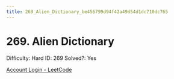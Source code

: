 ```yaml
---
title: 269_Alien_Dictionary_be456799d94f42a49d54d1dc710dc765
---
```


# 269. Alien Dictionary

Difficulty: Hard
ID: 269
Solved?: Yes

[Account Login - LeetCode](https://leetcode.com/problems/alien-dictionary)